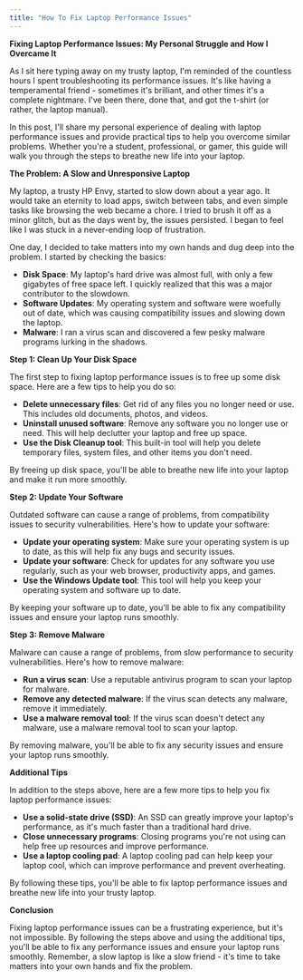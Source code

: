 ```yaml
---
title: "How To Fix Laptop Performance Issues"
---
```


**Fixing Laptop Performance Issues: My Personal Struggle and How I Overcame It**

As I sit here typing away on my trusty laptop, I'm reminded of the countless hours I spent troubleshooting its performance issues. It's like having a temperamental friend - sometimes it's brilliant, and other times it's a complete nightmare. I've been there, done that, and got the t-shirt (or rather, the laptop manual).

In this post, I'll share my personal experience of dealing with laptop performance issues and provide practical tips to help you overcome similar problems. Whether you're a student, professional, or gamer, this guide will walk you through the steps to breathe new life into your laptop.

**The Problem: A Slow and Unresponsive Laptop**

My laptop, a trusty HP Envy, started to slow down about a year ago. It would take an eternity to load apps, switch between tabs, and even simple tasks like browsing the web became a chore. I tried to brush it off as a minor glitch, but as the days went by, the issues persisted. I began to feel like I was stuck in a never-ending loop of frustration.

One day, I decided to take matters into my own hands and dug deep into the problem. I started by checking the basics:

*   **Disk Space**: My laptop's hard drive was almost full, with only a few gigabytes of free space left. I quickly realized that this was a major contributor to the slowdown.
*   **Software Updates**: My operating system and software were woefully out of date, which was causing compatibility issues and slowing down the laptop.
*   **Malware**: I ran a virus scan and discovered a few pesky malware programs lurking in the shadows.

**Step 1: Clean Up Your Disk Space**

The first step to fixing laptop performance issues is to free up some disk space. Here are a few tips to help you do so:

*   **Delete unnecessary files**: Get rid of any files you no longer need or use. This includes old documents, photos, and videos.
*   **Uninstall unused software**: Remove any software you no longer use or need. This will help declutter your laptop and free up space.
*   **Use the Disk Cleanup tool**: This built-in tool will help you delete temporary files, system files, and other items you don't need.

By freeing up disk space, you'll be able to breathe new life into your laptop and make it run more smoothly.

**Step 2: Update Your Software**

Outdated software can cause a range of problems, from compatibility issues to security vulnerabilities. Here's how to update your software:

*   **Update your operating system**: Make sure your operating system is up to date, as this will help fix any bugs and security issues.
*   **Update your software**: Check for updates for any software you use regularly, such as your web browser, productivity apps, and games.
*   **Use the Windows Update tool**: This tool will help you keep your operating system and software up to date.

By keeping your software up to date, you'll be able to fix any compatibility issues and ensure your laptop runs smoothly.

**Step 3: Remove Malware**

Malware can cause a range of problems, from slow performance to security vulnerabilities. Here's how to remove malware:

*   **Run a virus scan**: Use a reputable antivirus program to scan your laptop for malware.
*   **Remove any detected malware**: If the virus scan detects any malware, remove it immediately.
*   **Use a malware removal tool**: If the virus scan doesn't detect any malware, use a malware removal tool to scan your laptop.

By removing malware, you'll be able to fix any security issues and ensure your laptop runs smoothly.

**Additional Tips**

In addition to the steps above, here are a few more tips to help you fix laptop performance issues:

*   **Use a solid-state drive (SSD)**: An SSD can greatly improve your laptop's performance, as it's much faster than a traditional hard drive.
*   **Close unnecessary programs**: Closing programs you're not using can help free up resources and improve performance.
*   **Use a laptop cooling pad**: A laptop cooling pad can help keep your laptop cool, which can improve performance and prevent overheating.

By following these tips, you'll be able to fix laptop performance issues and breathe new life into your trusty laptop.

**Conclusion**

Fixing laptop performance issues can be a frustrating experience, but it's not impossible. By following the steps above and using the additional tips, you'll be able to fix any performance issues and ensure your laptop runs smoothly. Remember, a slow laptop is like a slow friend - it's time to take matters into your own hands and fix the problem.
